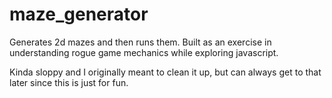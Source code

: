 # maze_generator

Generates 2d mazes and then runs them. 
Built as an exercise in understanding rogue game mechanics while exploring javascript.

Kinda sloppy and I originally meant to clean it up, but can always get to that later since this is just for fun.
